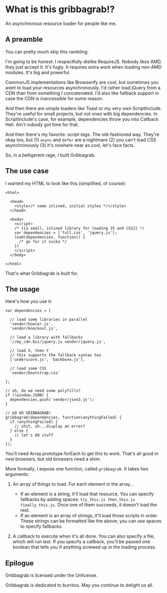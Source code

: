 What is this gribbagrab!?
=========================

An asynchronous resource loader for people like me.

A preamble
----------

You can pretty much skip this rambling:

I'm going to be honest: I respectfully dislike RequireJS. Nobody _likes_ AMD, they just accept it. It's fugly. It requires extra work when loading non-AMD modules. It's big and powerful.

CommonJS implementations like Browserify are cool, but sometimes you _want_ to load your resources asynchronously. I'd rather load jQuery from a CDN than from something I concatenated. I'd also like fallback support in case the CDN is inaccessible for some reason.

And then there are simple loaders like Toast or my very own ScriptInclude. They're useful for small projects, but not ones with big dependencies. In ScriptInclude's case, for example, dependencies throw you into Callback Hell. Ain't nobody got time for that.

And then there's my favorite: _script tags_. The old-fashioned way. They're okay too, but (1) `async` and `defer` are a nightmare (2) you can't load CSS asynchronously (3) it's nowhere near as cool, let's face facts.

So, in a belligerent rage, I built Gribbagrab.

The use case
------------

I wanted my HTML to look like this (simplified, of course):

    <html>

      <head>
        <style>/* some inlined, initial styles */</style>
      </head>

      <body>
        <script>
        /* {{a small, inlined library for loading JS and CSS}} */
        var dependencies = ['full.css', 'jquery.js'];
        load(dependencies, function() {
          /* go for it sucka */
        })
        </script>
      </body>

    </html>

That's what Gribbagrab is built for.

The usage
---------

Here's how you use it:

    var dependencies = [

      // load some libraries in parallel
      'vendor/howler.js',
      'vendor/knockout.js',

      // load a library with fallbacks
      '//my_cdn.biz/jquery.js vendor/jquery.js',

      // load X, then Y
      // this supports the fallback syntax too
      ['underscore.js', 'backbone.js'],

      // load some CSS
      'vendor/bootstrap.css'

    ];

    // oh, do we need some polyfills?
    if (!window.JSON) {
      dependencies.push('vendor/json3.js');
    }

    // GO GO GRIBBAGRAB!
    gribbagrab(dependencies, function(anythingFailed) {
      if (anythingFailed) {
        // shit, uh...display an error?
      } else {
        // let's DO stuff
      }
    });

You'll need Array.prototype.forEach to get this to work. That's all good in new browsers, but old browsers need a shim.

More formally, I expose one function, called `gribbagrab`. It takes two arguments:

1. An array of things to load. For each element in the array...

   - If an element is a string, it'll load that resource. You can specify fallbacks by adding spaces: `try_this.js then_this.js finally_this.js`. Once one of them succeeds, it doesn't load the rest.
   - If an element is an array of strings, it'll load those scripts in order. These strings can be formatted like the above; you can use spaces to specify fallbacks.

2. A callback to execute when it's all done. You can also specify a file, which will run last. If you specify a callback, you'll be passed one boolean that tells you if anything screwed up in the loading process.

Epilogue
--------

Gribbagrab is licensed under the Unlicense.

Gribbagrab is dedicated to burritos. May you continue to delight us all.
